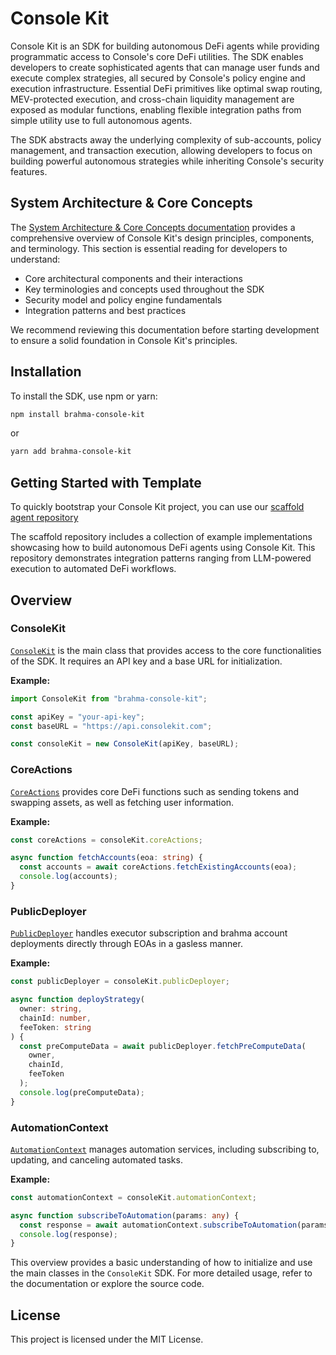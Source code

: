 # Console Kit

Console Kit is an SDK for building autonomous DeFi agents while providing programmatic access to Console's core DeFi utilities. The SDK enables developers to create sophisticated agents that can manage user funds and execute complex strategies, all secured by Console's policy engine and execution infrastructure. Essential DeFi primitives like optimal swap routing, MEV-protected execution, and cross-chain liquidity management are exposed as modular functions, enabling flexible integration paths from simple utility use to full autonomous agents.

The SDK abstracts away the underlying complexity of sub-accounts, policy management, and transaction execution, allowing developers to focus on building powerful autonomous strategies while inheriting Console's security features.

## System Architecture & Core Concepts

The [System Architecture & Core Concepts documentation](./docs/introduction.md) provides a comprehensive overview of Console Kit's design principles, components, and terminology. This section is essential reading for developers to understand:

- Core architectural components and their interactions
- Key terminologies and concepts used throughout the SDK
- Security model and policy engine fundamentals
- Integration patterns and best practices

We recommend reviewing this documentation before starting development to ensure a solid foundation in Console Kit's principles.

## Installation

To install the SDK, use npm or yarn:

```sh
npm install brahma-console-kit
```

or

```sh
yarn add brahma-console-kit
```

## Getting Started with Template

To quickly bootstrap your Console Kit project, you can use our [scaffold agent repository](https://github.com/Brahma-fi/scaffold-agent)

The scaffold repository includes a collection of example implementations showcasing how to build autonomous DeFi agents using Console Kit. This repository demonstrates integration patterns ranging from LLM-powered execution to automated DeFi workflows.

## Overview

### ConsoleKit

[`ConsoleKit`](./src/kit.ts) is the main class that provides access to the core functionalities of the SDK. It requires an API key and a base URL for initialization.

**Example:**

```typescript
import ConsoleKit from "brahma-console-kit";

const apiKey = "your-api-key";
const baseURL = "https://api.consolekit.com";

const consoleKit = new ConsoleKit(apiKey, baseURL);
```

### CoreActions

[`CoreActions`](./src/helpers/CoreActions/index.ts) provides core DeFi functions such as sending tokens and swapping assets, as well as fetching user information.

**Example:**

```typescript
const coreActions = consoleKit.coreActions;

async function fetchAccounts(eoa: string) {
  const accounts = await coreActions.fetchExistingAccounts(eoa);
  console.log(accounts);
}
```

### PublicDeployer

[`PublicDeployer`](./src/helpers/PublicDeployer/index.ts) handles executor subscription and brahma account deployments directly through EOAs in a gasless manner.

**Example:**

```typescript
const publicDeployer = consoleKit.publicDeployer;

async function deployStrategy(
  owner: string,
  chainId: number,
  feeToken: string
) {
  const preComputeData = await publicDeployer.fetchPreComputeData(
    owner,
    chainId,
    feeToken
  );
  console.log(preComputeData);
}
```

### AutomationContext

[`AutomationContext`](./src/helpers/AutomationContext/index.ts) manages automation services, including subscribing to, updating, and canceling automated tasks.

**Example:**

```typescript
const automationContext = consoleKit.automationContext;

async function subscribeToAutomation(params: any) {
  const response = await automationContext.subscribeToAutomation(params);
  console.log(response);
}
```

This overview provides a basic understanding of how to initialize and use the main classes in the `ConsoleKit` SDK. For more detailed usage, refer to the documentation or explore the source code.

## License

This project is licensed under the MIT License.
